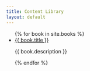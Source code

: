 ```yaml
---
title: Content Library
layout: default
---
```

<ul>
  {% for book in site.books %}
  <li>
    <a href="{{ book.url }}">{{ book.title }}</a>
    <p>{{ book.description }}</p>
  </li>
  {% endfor %}
</ul>

